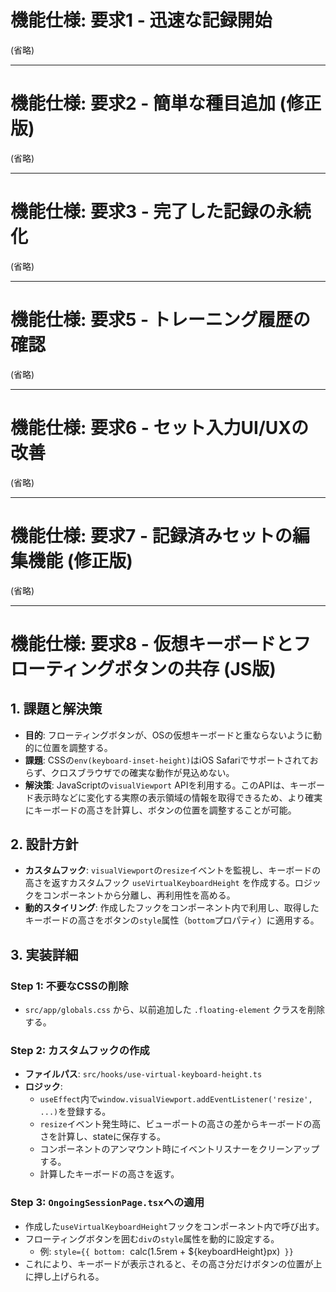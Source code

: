 # 機能仕様: 要求1 - 迅速な記録開始

(省略)

---

# 機能仕様: 要求2 - 簡単な種目追加 (修正版)

(省略)

---

# 機能仕様: 要求3 - 完了した記録の永続化

(省略)

---

# 機能仕様: 要求5 - トレーニング履歴の確認

(省略)

---

# 機能仕様: 要求6 - セット入力UI/UXの改善

(省略)

---

# 機能仕様: 要求7 - 記録済みセットの編集機能 (修正版)

(省略)

---

# 機能仕様: 要求8 - 仮想キーボードとフローティングボタンの共存 (JS版)

## 1. 課題と解決策
- **目的**: フローティングボタンが、OSの仮想キーボードと重ならないように動的に位置を調整する。
- **課題**: CSSの`env(keyboard-inset-height)`はiOS Safariでサポートされておらず、クロスブラウザでの確実な動作が見込めない。
- **解決策**: JavaScriptの`visualViewport` APIを利用する。このAPIは、キーボード表示時などに変化する実際の表示領域の情報を取得できるため、より確実にキーボードの高さを計算し、ボタンの位置を調整することが可能。

## 2. 設計方針
- **カスタムフック**: `visualViewport`の`resize`イベントを監視し、キーボードの高さを返すカスタムフック `useVirtualKeyboardHeight` を作成する。ロジックをコンポーネントから分離し、再利用性を高める。
- **動的スタイリング**: 作成したフックをコンポーネント内で利用し、取得したキーボードの高さをボタンの`style`属性（`bottom`プロパティ）に適用する。

## 3. 実装詳細

### Step 1: 不要なCSSの削除
- `src/app/globals.css` から、以前追加した `.floating-element` クラスを削除する。

### Step 2: カスタムフックの作成
- **ファイルパス**: `src/hooks/use-virtual-keyboard-height.ts`
- **ロジック**:
  - `useEffect`内で`window.visualViewport.addEventListener('resize', ...)`を登録する。
  - `resize`イベント発生時に、ビューポートの高さの差からキーボードの高さを計算し、stateに保存する。
  - コンポーネントのアンマウント時にイベントリスナーをクリーンアップする。
  - 計算したキーボードの高さを返す。

### Step 3: `OngoingSessionPage.tsx`への適用
- 作成した`useVirtualKeyboardHeight`フックをコンポーネント内で呼び出す。
- フローティングボタンを囲む`div`の`style`属性を動的に設定する。
  - 例: `style={{ bottom: `calc(1.5rem + ${keyboardHeight}px)` }}`
- これにより、キーボードが表示されると、その高さ分だけボタンの位置が上に押し上げられる。
